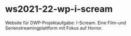 # ws2021-22-wp-i-scream

Website für DWP-Projektaufgabe: I-Scream. Eine Film-und Serienstreamingplattform mit Fokus auf Horror.
